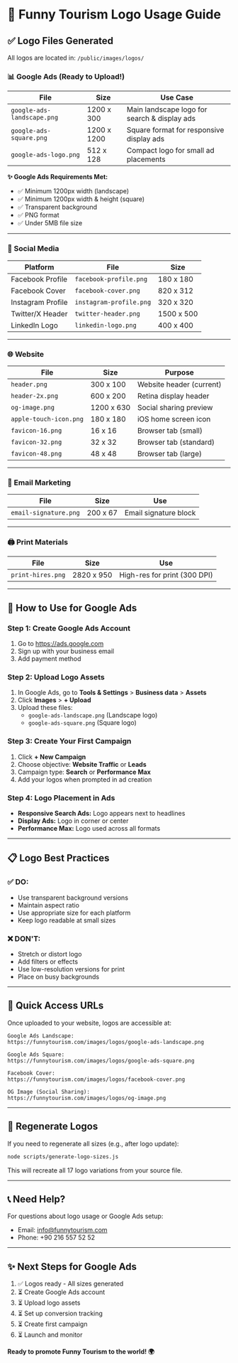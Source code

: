 # 🎨 Funny Tourism Logo Usage Guide

## ✅ Logo Files Generated

All logos are located in: `/public/images/logos/`

### 📊 Google Ads (Ready to Upload!)

| File | Size | Use Case |
|------|------|----------|
| `google-ads-landscape.png` | 1200 x 300 | Main landscape logo for search & display ads |
| `google-ads-square.png` | 1200 x 1200 | Square format for responsive display ads |
| `google-ads-logo.png` | 512 x 128 | Compact logo for small ad placements |

**✨ Google Ads Requirements Met:**
- ✅ Minimum 1200px width (landscape)
- ✅ Minimum 1200px width & height (square)
- ✅ Transparent background
- ✅ PNG format
- ✅ Under 5MB file size

---

### 📱 Social Media

| Platform | File | Size |
|----------|------|------|
| Facebook Profile | `facebook-profile.png` | 180 x 180 |
| Facebook Cover | `facebook-cover.png` | 820 x 312 |
| Instagram Profile | `instagram-profile.png` | 320 x 320 |
| Twitter/X Header | `twitter-header.png` | 1500 x 500 |
| LinkedIn Logo | `linkedin-logo.png` | 400 x 400 |

---

### 🌐 Website

| File | Size | Purpose |
|------|------|---------|
| `header.png` | 300 x 100 | Website header (current) |
| `header-2x.png` | 600 x 200 | Retina display header |
| `og-image.png` | 1200 x 630 | Social sharing preview |
| `apple-touch-icon.png` | 180 x 180 | iOS home screen icon |
| `favicon-16.png` | 16 x 16 | Browser tab (small) |
| `favicon-32.png` | 32 x 32 | Browser tab (standard) |
| `favicon-48.png` | 48 x 48 | Browser tab (large) |

---

### 📧 Email Marketing

| File | Size | Use |
|------|------|-----|
| `email-signature.png` | 200 x 67 | Email signature block |

---

### 🖨️ Print Materials

| File | Size | Use |
|------|------|-----|
| `print-hires.png` | 2820 x 950 | High-res for print (300 DPI) |

---

## 🚀 How to Use for Google Ads

### Step 1: Create Google Ads Account
1. Go to https://ads.google.com
2. Sign up with your business email
3. Add payment method

### Step 2: Upload Logo Assets
1. In Google Ads, go to **Tools & Settings** > **Business data** > **Assets**
2. Click **Images** > **+ Upload**
3. Upload these files:
   - `google-ads-landscape.png` (Landscape logo)
   - `google-ads-square.png` (Square logo)

### Step 3: Create Your First Campaign
1. Click **+ New Campaign**
2. Choose objective: **Website Traffic** or **Leads**
3. Campaign type: **Search** or **Performance Max**
4. Add your logos when prompted in ad creation

### Step 4: Logo Placement in Ads
- **Responsive Search Ads:** Logo appears next to headlines
- **Display Ads:** Logo in corner or center
- **Performance Max:** Logo used across all formats

---

## 📋 Logo Best Practices

### ✅ DO:
- Use transparent background versions
- Maintain aspect ratio
- Use appropriate size for each platform
- Keep logo readable at small sizes

### ❌ DON'T:
- Stretch or distort logo
- Add filters or effects
- Use low-resolution versions for print
- Place on busy backgrounds

---

## 🎯 Quick Access URLs

Once uploaded to your website, logos are accessible at:

```
Google Ads Landscape:
https://funnytourism.com/images/logos/google-ads-landscape.png

Google Ads Square:
https://funnytourism.com/images/logos/google-ads-square.png

Facebook Cover:
https://funnytourism.com/images/logos/facebook-cover.png

OG Image (Social Sharing):
https://funnytourism.com/images/logos/og-image.png
```

---

## 🔄 Regenerate Logos

If you need to regenerate all sizes (e.g., after logo update):

```bash
node scripts/generate-logo-sizes.js
```

This will recreate all 17 logo variations from your source file.

---

## 📞 Need Help?

For questions about logo usage or Google Ads setup:
- Email: info@funnytourism.com
- Phone: +90 216 557 52 52

---

## ✨ Next Steps for Google Ads

1. ✅ Logos ready - All sizes generated
2. ⏳ Create Google Ads account
3. ⏳ Upload logo assets
4. ⏳ Set up conversion tracking
5. ⏳ Create first campaign
6. ⏳ Launch and monitor

**Ready to promote Funny Tourism to the world! 🌍**

